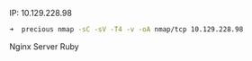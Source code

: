 IP: 10.129.228.98

```sh
➜  precious nmap -sC -sV -T4 -v -oA nmap/tcp 10.129.228.98
```

Nginx Server
Ruby
